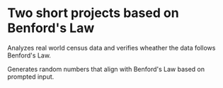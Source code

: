 # Two short projects based on Benford's Law 

Analyzes real world census data and verifies wheather the data follows Benford's Law. 

Generates random numbers that align with Benford's Law based on prompted input.